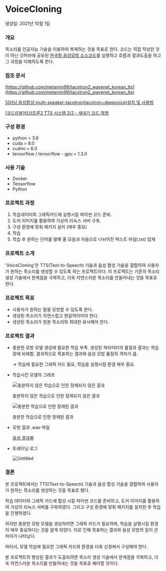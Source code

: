 # VoiceCloning

생성일: 2021년 10월 1일

### 개요

목소리를 인공지능 기술을 이용하여 복제하는 것을 목표로 한다. 코드는 직접 작성한 것이 아닌 깃허브에 공유된 [한국형 음성모방 소스코드](https://github.com/metamin99/tacotron2_wavenet_korean_tts.git)를 실행하고 흐름과 결과도출을 하고 그 과정을 이해하도록 한다.

### 참조 문서

[https://github.com/metamin99/tacotron2_wavenet_korean_tts](https://github.com/metamin99/tacotron2_wavenet_korean_tts)

[딥러닝 음성합성 multi-speaker-tacotron(tacotron+deepvoice)설치 및 사용법](http://nblog.syszone.co.kr/archives/9416)

[[코드리뷰]타코트론2 TTS 시스템 2/2 - 새내기 코드 여행](https://joungheekim.github.io/2021/04/02/code-review/)

### 구성 환경

- python = 3.6
- cuda = 8.0
- cudnn = 6.0
- tensorflow / tensorflow - gpu = 1.3.0

### 사용 기술

- Docker
- Tensorflow
- Python

### 프로젝트 과정

1. 학습데이터와 그래픽카드에 실행시킬 파이썬 코드 준비.
2. 도커 이미지를 활용하여 가상의 리눅스 서버 구축.
3. 구성 환경에 맞춰 패키지 설치 (매우 중요)
4. 학습
5. 학습 후 원하는 단어를 말해 줄 모음과 자음으로 나뉘어진 텍스트 파일(.txt) 탑재

### 프로젝트 소개

'VoiceCloning'은 TTS(Text-to-Speech) 기술과 음성 합성 기술을 결합하여 사용자가 원하는 목소리를 생성할 수 있도록 하는 프로젝트이다. 이 프로젝트는 기존의 목소리 생성 기술에서 한계점을 극복하고, 더욱 자연스러운 목소리를 만들어내는 것을 목표로 한다.

### 프로젝트 목표

- 사용자가 원하는 말을 모방할 수 있도록 한다.
- 생성된 목소리가 자연스럽고 현실적이어야 한다.
- 생성된 목소리가 원본 목소리와 최대한 유사해야 한다.

### 프로젝트 결과

- 충분한 모방 모델 생성에 필요한 학습 부족. 생성된 파라미터의 품질과 결과는 학습 량에 비례함. 결과적으로 목표하는 결과와 음성 모방 품질의 격차가 큼.
    
    → 학습에 필요한 그래픽 카드 필요, 학습을 실행시킬 환경 매우 중요.
    
- 학습시킨 모델의 그래프
    
    ![충분하지 않은 학습으로 인한 정제되지 않은 결과](https://github.com/mangji12/FreshMan-s-Individual-1st-time-of-my-department-project/blob/main/%EA%B2%B0%EA%B3%BC%EB%AC%BC%20%ED%8F%B4%EB%8D%94/%EC%A0%81%EA%B2%8C%20%ED%95%99%EC%8A%B5%ED%95%9C%20%EA%B2%B0%EA%B3%BC.png?raw=true)
    
    충분하지 않은 학습으로 인한 정제되지 않은 결과
    
    ![충분한 학습으로 인한 정제된 결과](https://github.com/mangji12/FreshMan-s-Individual-1st-time-of-my-department-project/blob/main/%EA%B2%B0%EA%B3%BC%EB%AC%BC%20%ED%8F%B4%EB%8D%94/%EB%A7%8E%EC%9D%B4%20%ED%95%99%EC%8A%B5%ED%95%9C%20%EA%B2%B0%EA%B3%BC.png?raw=true)
    
    충분한 학습으로 인한 정제된 결과
    
- 모방 결과 .wav 파일
    
    [음성 결과물](https://github.com/mangji12/FreshMan-s-Individual-1st-time-of-my-department-project/raw/main/%EA%B2%B0%EA%B3%BC%EB%AC%BC%20%ED%8F%B4%EB%8D%94/%EC%9D%8C%EC%84%B1%20%EA%B2%B0%EA%B3%BC%EB%AC%BC.wav)
    
- 트레이닝 로그
    
    ![Untitled](VoiceCloning%206deedd2e55fc4d43a8d19c82ccd45a26/Untitled.png)
    

### 결론

본 프로젝트에서는 TTS(Text-to-Speech) 기술과 음성 합성 기술을 결합하여 사용자가 원하는 목소리를 생성하는 것을 목표로 했다. 

학습 데이터와 그래픽 카드에 합성 시킬 파이썬 코드를 준비하고, 도커 이미지를 활용하여 가상의 리눅스 서버를 구축하였다. 그리고 구성 환경에 맞춰 패키지를 설치한 후 학습을 진행하였다.

하지만 충분한 모방 모델을 생성하려면 그래픽 카드가 필요하며, 학습을 실행시킬 환경이 매우 중요하다는 것을 알게 되었다. 이로 인해 목표하는 결과와 음성 모방의 질이 큰 차이가 나타났다. 

따라서, 모델 학습에 필요한 그래픽 카드와 환경을 더욱 신경써서 구성해야 한다.

본 프로젝트의 향상된 결과가 도출되려면 목소리 생성 기술에서 한계점을 극복하고, 더욱 자연스러운 목소리를 만들어내는 것을 목표로 해야할 것이다.
